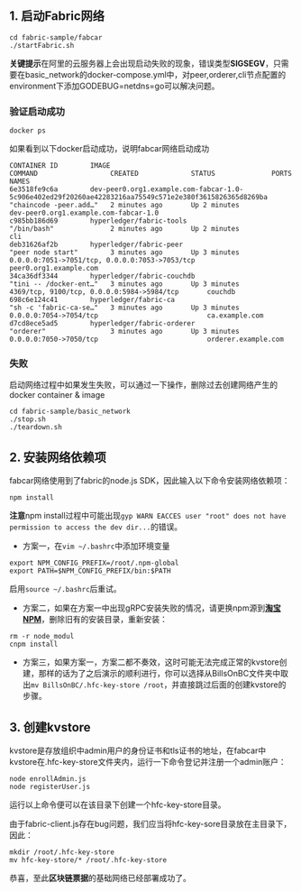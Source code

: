 ## 1. 启动Fabric网络
```
cd fabric-sample/fabcar
./startFabric.sh
```
**关键提示**在阿里的云服务器上会出现启动失败的现象，错误类型**SIGSEGV**，只需要在basic_network的docker-compose.yml中，对peer,orderer,cli节点配置的environment下添加GODEBUG=netdns=go可以解决问题。
### 验证启动成功
```
docker ps
```
如果看到以下docker启动成功，说明fabcar网络启动成功
```
CONTAINER ID        IMAGE                                                                                                    COMMAND                  CREATED             STATUS              PORTS                                            NAMES
6e3518fe9c6a        dev-peer0.org1.example.com-fabcar-1.0-5c906e402ed29f20260ae42283216aa75549c571e2e380f3615826365d8269ba   "chaincode -peer.add…"   2 minutes ago       Up 2 minutes                                                         dev-peer0.org1.example.com-fabcar-1.0
c985bb186d69        hyperledger/fabric-tools                                                                                 "/bin/bash"              2 minutes ago       Up 2 minutes                                                         cli
deb31626af2b        hyperledger/fabric-peer                                                                                  "peer node start"        3 minutes ago       Up 3 minutes        0.0.0.0:7051->7051/tcp, 0.0.0.0:7053->7053/tcp   peer0.org1.example.com
34ca36df3344        hyperledger/fabric-couchdb                                                                               "tini -- /docker-ent…"   3 minutes ago       Up 3 minutes        4369/tcp, 9100/tcp, 0.0.0.0:5984->5984/tcp       couchdb
698c6e124c41        hyperledger/fabric-ca                                                                                    "sh -c 'fabric-ca-se…"   3 minutes ago       Up 3 minutes        0.0.0.0:7054->7054/tcp                           ca.example.com
d7cd8ece5ad5        hyperledger/fabric-orderer                                                                               "orderer"                3 minutes ago       Up 3 minutes        0.0.0.0:7050->7050/tcp                           orderer.example.com
```
### 失败
启动网络过程中如果发生失败，可以通过一下操作，删除过去创建网络产生的docker container & image
```
cd fabric-sample/basic_network
./stop.sh
./teardown.sh
```
## 2. 安装网络依赖项
fabcar网络使用到了fabric的node.js SDK，因此输入以下命令安装网络依赖项：
```
npm install
```
**注意**npm install过程中可能出现`gyp WARN EACCES user "root" does not have permission to access the dev dir...`的错误。
- 方案一，在`vim ~/.bashrc`中添加环境变量
```
export NPM_CONFIG_PREFIX=/root/.npm-global 
export PATH=$NPM_CONFIG_PREFIX/bin:$PATH
```
启用`source ~/.bashrc`后重试。
- 方案二，如果在方案一中出现gRPC安装失败的情况，请更换npm源到[**淘宝NPM**](https://npm.taobao.org/)，删除旧有的安装目录，重新安装：
```
rm -r node_modul
cnpm install
```
- 方案三，如果方案一，方案二都不奏效，这时可能无法完成正常的kvstore创建，那样的话为了之后演示的顺利进行，你可以选择从BillsOnBC文件夹中取出`mv BillsOnBC/.hfc-key-store /root`，并直接跳过后面的创建kvstore的步骤。
## 3. 创建kvstore
kvstore是存放组织中admin用户的身份证书和tls证书的地址，在fabcar中kvstore在.hfc-key-store文件夹内，运行一下命令登记并注册一个admin账户：
```
node enrollAdmin.js
node registerUser.js
```
运行以上命令便可以在该目录下创建一个hfc-key-store目录。

由于fabric-client.js存在bug问题，我们应当将hfc-key-sore目录放在主目录下，因此：
```
mkdir /root/.hfc-key-store
mv hfc-key-store/* /root/.hfc-key-store
```
恭喜，至此**区块链票据**的基础网络已经部署成功了。